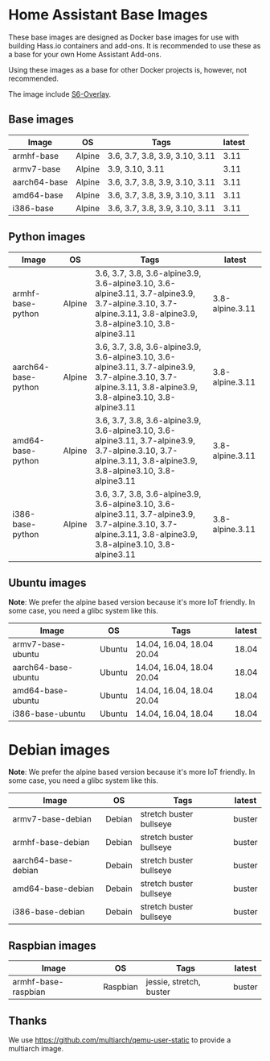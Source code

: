 # Home Assistant Base Images

These base images are designed as Docker base images for use with building Hass.io containers and add-ons.
It is recommended to use these as a base for your own Home Assistant Add-ons. 

Using these images as a base for other Docker projects is, however, not recommended.

The image include [S6-Overlay](https://github.com/just-containers/s6-overlay).

## Base images

| Image | OS | Tags | latest |
|-------|----|------|--------|
| armhf-base | Alpine | 3.6, 3.7, 3.8, 3.9, 3.10, 3.11 | 3.11 |
| armv7-base | Alpine | 3.9, 3.10, 3.11 | 3.11 |
| aarch64-base | Alpine | 3.6, 3.7, 3.8, 3.9, 3.10, 3.11 | 3.11 |
| amd64-base | Alpine | 3.6, 3.7, 3.8, 3.9, 3.10, 3.11 | 3.11 |
| i386-base | Alpine | 3.6, 3.7, 3.8, 3.9, 3.10, 3.11 | 3.11 |

## Python images

| Image | OS | Tags | latest |
|-------|----|------|--------|
| armhf-base-python | Alpine | 3.6, 3.7, 3.8, 3.6-alpine3.9, 3.6-alpine3.10, 3.6-alpine3.11, 3.7-alpine3.9, 3.7-alpine.3.10, 3.7-alpine.3.11, 3.8-alpine3.9, 3.8-alpine3.10, 3.8-alpine3.11 | 3.8-alpine.3.11 |
| aarch64-base-python | Alpine | 3.6, 3.7, 3.8, 3.6-alpine3.9, 3.6-alpine3.10, 3.6-alpine3.11, 3.7-alpine3.9, 3.7-alpine.3.10, 3.7-alpine.3.11, 3.8-alpine3.9, 3.8-alpine3.10, 3.8-alpine3.11 | 3.8-alpine.3.11 |
| amd64-base-python | Alpine | 3.6, 3.7, 3.8, 3.6-alpine3.9, 3.6-alpine3.10, 3.6-alpine3.11, 3.7-alpine3.9, 3.7-alpine.3.10, 3.7-alpine.3.11, 3.8-alpine3.9, 3.8-alpine3.10, 3.8-alpine3.11 | 3.8-alpine.3.11 |
| i386-base-python | Alpine | 3.6, 3.7, 3.8, 3.6-alpine3.9, 3.6-alpine3.10, 3.6-alpine3.11, 3.7-alpine3.9, 3.7-alpine.3.10, 3.7-alpine.3.11, 3.8-alpine3.9, 3.8-alpine3.10, 3.8-alpine3.11 | 3.8-alpine.3.11 |

## Ubuntu images

**Note**: We prefer the alpine based version because it's more IoT friendly. In some case, you need a glibc system like this.

| Image | OS | Tags | latest |
|-------|----|------|--------|
| armv7-base-ubuntu | Ubuntu | 14.04, 16.04, 18.04 20.04 | 18.04 |
| aarch64-base-ubuntu | Ubuntu | 14.04, 16.04, 18.04 20.04 | 18.04 |
| amd64-base-ubuntu | Ubuntu | 14.04, 16.04, 18.04 20.04 | 18.04 |
| i386-base-ubuntu | Ubuntu | 14.04, 16.04, 18.04 | 18.04 |

# Debian images

**Note**: We prefer the alpine based version because it's more IoT friendly. In some case, you need a glibc system like this.

| Image | OS | Tags | latest |
|-------|----|------|--------|
| armv7-base-debian | Debian | stretch buster bullseye | buster |
| armhf-base-debian | Debian | stretch buster bullseye | buster |
| aarch64-base-debian | Debain | stretch buster bullseye | buster |
| amd64-base-debian | Debain | stretch buster bullseye | buster |
| i386-base-debian | Debain | stretch buster bullseye | buster |

## Raspbian images

| Image | OS | Tags | latest |
|-------|----|------|--------|
| armhf-base-raspbian | Raspbian | jessie, stretch, buster | buster |

## Thanks

We use https://github.com/multiarch/qemu-user-static to provide a multiarch image.
